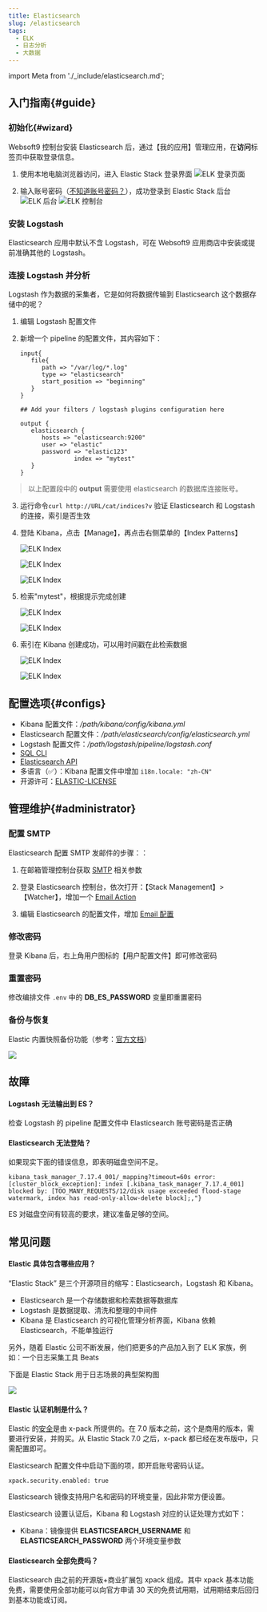 ```yaml
---
title: Elasticsearch
slug: /elasticsearch
tags:
  - ELK
  - 日志分析
  - 大数据
---
```


import Meta from './_include/elasticsearch.md';

<Meta name="meta" />

## 入门指南{#guide}

### 初始化{#wizard}

Websoft9 控制台安装 Elasticsearch 后，通过【我的应用】管理应用，在**访问**标签页中获取登录信息。  

1. 使用本地电脑浏览器访问，进入 Elastic Stack 登录界面
   ![ELK 登录页面](https://libs.websoft9.com/Websoft9/DocsPicture/zh/elk/elk-login-websoft9.png)

2. 输入账号密码（[不知道账号密码？](./user/credentials)），成功登录到 Elastic Stack 后台  
   ![ELK 后台](https://libs.websoft9.com/Websoft9/DocsPicture/zh/elk/elk-bkreminder-websoft9.png)
   ![ELK 控制台](https://libs.websoft9.com/Websoft9/DocsPicture/zh/elk/elk-dashboard-websoft9.png)

### 安装 Logstash

Elasticsearch 应用中默认不含 Logstash，可在 Websoft9 应用商店中安装或提前准确其他的 Logstash。

### 连接 Logstash 并分析

Logstash 作为数据的采集者，它是如何将数据传输到 Elasticsearch 这个数据存储中的呢？

1. 编辑 Logstash 配置文件

2. 新增一个 pipeline 的配置文件，其内容如下：
   ```
   input{
      file{
         path => "/var/log/*.log"
         type => "elasticsearch"
         start_position => "beginning"
      }
   }

   ## Add your filters / logstash plugins configuration here

   output {
      elasticsearch {
         hosts => "elasticsearch:9200"
         user => "elastic"
         password => "elastic123"
                  index => "mytest"
      }
   }
   ```

  > 以上配置段中的 **output** 需要使用 elasticsearch 的数据库连接账号。

3. 运行命令`curl http://URL/cat/indices?v` 验证 Elasticsearch 和 Logstash 的连接，索引是否生效

4. 登陆 Kibana，点击【Manage】，再点击右侧菜单的【Index Patterns】

   ![ELK Index](https://libs.websoft9.com/Websoft9/DocsPicture/zh/elk/elk-wizard1-websoft9.png)

   ![ELK Index](https://libs.websoft9.com/Websoft9/DocsPicture/zh/elk/elk-wizard2-websoft9.png)

   ![ELK Index](https://libs.websoft9.com/Websoft9/DocsPicture/zh/elk/elk-wizard3-websoft9.png)

5. 检索"mytest"，根据提示完成创建

   ![ELK Index](https://libs.websoft9.com/Websoft9/DocsPicture/zh/elk/elk-wizard4-websoft9.png)

   ![ELK Index](https://libs.websoft9.com/Websoft9/DocsPicture/zh/elk/elk-wizard5-websoft9.png)

6. 索引在 Kibana 创建成功，可以用时间戳在此检索数据

   ![ELK Index](https://libs.websoft9.com/Websoft9/DocsPicture/zh/elk/elk-wizard6-websoft9.png)

   ![ELK Index](https://libs.websoft9.com/Websoft9/DocsPicture/zh/elk/elk-wizard7-websoft9.png)

## 配置选项{#configs}

- Kibana 配置文件：*/path/kibana/config/kibana.yml*   
- Elasticsearch 配置文件：*/path/elasticsearch/config/elasticsearch.yml*  
- Logstash 配置文件：*/path/logstash/pipeline/logstash.conf*  
- [SQL CLI](https://www.elastic.co/guide/en/elasticsearch/reference/current/sql-cli.html)
- [Elasticsearch API](https://www.elastic.co/guide/en/elasticsearch/reference/current/http-clients.html)
- 多语言（✅）：Kibana 配置文件中增加 `i18n.locale: "zh-CN"`
- 开源许可：[ELASTIC-LICENSE](https://github.com/elastic/elasticsearch/blob/master/licenses/ELASTIC-LICENSE-2.0.txt)

## 管理维护{#administrator}

### 配置 SMTP

Elasticsearch 配置 SMTP 发邮件的步骤：：

1. 在邮箱管理控制台获取 [SMTP](./administrator/smtp) 相关参数

2. 登录 Elasticsearch 控制台，依次打开：【Stack Management】>【Watcher】，增加一个 [Email Action](https://www.elastic.co/guide/en/elasticsearch/reference/current/actions.html)

3. 编辑 Elasticsearch 的配置文件，增加 [Email 配置](https://www.elastic.co/guide/en/elasticsearch/reference/current/actions-email.html)

### 修改密码

登录 Kibana 后，右上角用户图标的【用户配置文件】即可修改密码

### 重置密码

修改编排文件 `.env` 中的 **DB_ES_PASSWORD** 变量即重置密码

### 备份与恢复

Elastic 内置快照备份功能（参考：[官方文档](https://www.elastic.co/guide/en/elasticsearch/reference/7.13/snapshot-restore.html)）

![](https://libs.websoft9.com/Websoft9/DocsPicture/zh/elk/elk-backupsp-websoft9.png)

## 故障

#### Logstash 无法输出到 ES？

检查 Logstash 的 pipeline 配置文件中 Elasticsearch 账号密码是否正确

#### Elasticsearch 无法登陆？

如果现实下面的错误信息，即表明磁盘空间不足。  
```
kibana_task_manager_7.17.4_001/_mapping?timeout=60s error: [cluster_block_exception]: index [.kibana_task_manager_7.17.4_001] blocked by: [TOO_MANY_REQUESTS/12/disk usage exceeded flood-stage watermark, index has read-only-allow-delete block];,"}
```

ES 对磁盘空间有较高的要求，建议准备足够的空间。 

## 常见问题

#### Elastic 具体包含哪些应用？

“Elastic Stack” 是三个开源项目的缩写：Elasticsearch，Logstash 和 Kibana。

- Elasticsearch 是一个存储数据和检索数据等数据库
- Logstash 是数据提取、清洗和整理的中间件
- Kibana 是 Elasticsearch 的可视化管理分析界面，Kibana 依赖 Elasticsearch，不能单独运行

另外，随着 Elastic 公司不断发展，他们把更多的产品加入到了 ELK 家族，例如：一个日志采集工具 Beats

下面是 Elastic Stack 用于日志场景的典型架构图

![](https://libs.websoft9.com/Websoft9/DocsPicture/zh/elk/elk-arch001-websoft9.png)

#### Elastic 认证机制是什么？

Elastic 的[安全](https://elasticstack.blog.csdn.net/article/details/100548174)是由 x-pack 所提供的。在 7.0 版本之前，这个是商用的版本，需要进行安装，并购买。从 Elastic Stack 7.0 之后，x-pack 都已经在发布版中，只需配置即可。

Elasticsearch 配置文件中启动下面的项，即开启账号密码认证。

```
xpack.security.enabled: true
```

Elasticsearch 镜像支持用户名和密码的环境变量，因此非常方便设置。   

Elasticsearch 设置认证后，Kibana 和 Logstash 对应的认证处理方式如下：

- Kibana：镜像提供 **ELASTICSEARCH_USERNAME** 和 **ELASTICSEARCH_PASSWORD** 两个环境变量参数

#### Elasticsearch 全部免费吗？

Elasticsearch 由之前的开源版+商业扩展包 xpack 组成。其中 xpack 基本功能免费，需要使用全部功能可以向官方申请 30 天的免费试用期，试用期结束后回归到基本功能或订阅。  
